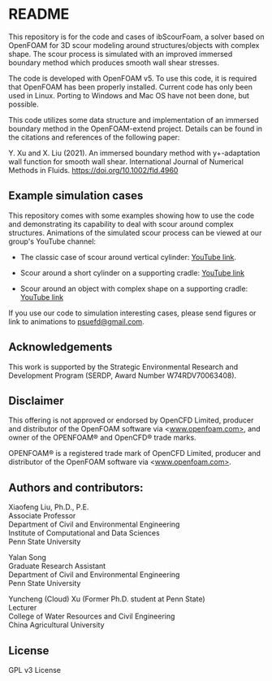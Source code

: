 # README #
This repository is for the code and cases of ibScourFoam, a solver based on OpenFOAM for 3D scour modeling around structures/objects with complex shape. The scour process is simulated with an improved immersed boundary method which produces smooth wall shear stresses. 

The code is developed with OpenFOAM v5. To use this code, it is required that OpenFOAM has been properly installed. Current code has only been used in Linux. Porting to Windows and Mac OS have not been done, but possible.

This code utilizes some data structure and implementation of an immersed boundary method in the OpenFOAM-extend project. Details can be found in the citations and references of the following paper:

Y. Xu and X. Liu (2021). An immersed boundary method with y+-adaptation wall function for smooth wall shear. International Journal of Numerical Methods in Fluids. https://doi.org/10.1002/fld.4960

## Example simulation cases ##

This repository comes with some examples showing how to use the code and demonstrating its capability to deal with scour around complex structures. Animations of the simulated scour process can be viewed at our group's YouTube channel:

- The classic case of scour around vertical cylinder: [YouTube link](https://www.youtube.com/watch?v=JIKRwKyth5s&list=PLPt0QqiTKrmv6r52cZyp9l11i6auKGSMY&index=4).

- Scour around a short cylinder on a supporting cradle: [YouTube link](https://www.youtube.com/watch?v=tf6YIUMZle0&list=PLPt0QqiTKrmv6r52cZyp9l11i6auKGSMY&index=5)

- Scour around an object with complex shape on a supporting cradle: [YouTube link](https://www.youtube.com/watch?v=VU2N0s7i3nI&list=PLPt0QqiTKrmv6r52cZyp9l11i6auKGSMY&index=6)

If you use our code to simulation interesting cases, please send figures or link to animations to <psuefd@gmail.com>.

## Acknowledgements ##
This work is supported by the Strategic Environmental Research and Development Program (SERDP, Award Number W74RDV70063408). 

## Disclaimer ##
This offering is not approved or endorsed by OpenCFD Limited, producer and distributor of the OpenFOAM software via <www.openfoam.com>, and owner of the OPENFOAM&reg;  and OpenCFD&reg; trade marks.

OPENFOAM&reg; is a registered trade mark of OpenCFD Limited, producer and distributor of the OpenFOAM software via <www.openfoam.com>.
 
## Authors and contributors: ##
Xiaofeng Liu, Ph.D., P.E.  
Associate Professor  
Department of Civil and Environmental Engineering  
Institute of Computational and Data Sciences  
Penn State University

Yalan Song  
Graduate Research Assistant  
Department of Civil and Environmental Engineering  
Penn State University  

Yuncheng (Cloud) Xu (Former Ph.D. student at Penn State)  
Lecturer  
College of Water Resources and Civil Engineering  
China Agricultural University

## License ##
GPL v3 License



